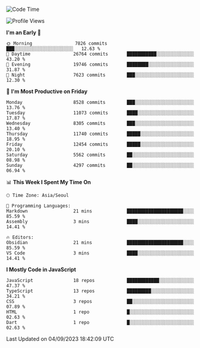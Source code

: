 <!--START_SECTION:waka-->
![Code Time](http://img.shields.io/badge/Code%20Time-5%2C326%20hrs%2023%20mins-blue)

![Profile Views](http://img.shields.io/badge/Profile%20Views-0-blue)

**I'm an Early 🐤** 

```text
🌞 Morning                7826 commits        ███░░░░░░░░░░░░░░░░░░░░░░   12.63 % 
🌆 Daytime                26764 commits       ███████████░░░░░░░░░░░░░░   43.20 % 
🌃 Evening                19746 commits       ████████░░░░░░░░░░░░░░░░░   31.87 % 
🌙 Night                  7623 commits        ███░░░░░░░░░░░░░░░░░░░░░░   12.30 % 
```
📅 **I'm Most Productive on Friday** 

```text
Monday                   8528 commits        ███░░░░░░░░░░░░░░░░░░░░░░   13.76 % 
Tuesday                  11073 commits       ████░░░░░░░░░░░░░░░░░░░░░   17.87 % 
Wednesday                8305 commits        ███░░░░░░░░░░░░░░░░░░░░░░   13.40 % 
Thursday                 11740 commits       █████░░░░░░░░░░░░░░░░░░░░   18.95 % 
Friday                   12454 commits       █████░░░░░░░░░░░░░░░░░░░░   20.10 % 
Saturday                 5562 commits        ██░░░░░░░░░░░░░░░░░░░░░░░   08.98 % 
Sunday                   4297 commits        ██░░░░░░░░░░░░░░░░░░░░░░░   06.94 % 
```


📊 **This Week I Spent My Time On** 

```text
🕑︎ Time Zone: Asia/Seoul

💬 Programming Languages: 
Markdown                 21 mins             █████████████████████░░░░   85.59 % 
Assembly                 3 mins              ████░░░░░░░░░░░░░░░░░░░░░   14.41 % 

🔥 Editors: 
Obsidian                 21 mins             █████████████████████░░░░   85.59 % 
VS Code                  3 mins              ████░░░░░░░░░░░░░░░░░░░░░   14.41 % 
```

**I Mostly Code in JavaScript** 

```text
JavaScript               18 repos            ████████████░░░░░░░░░░░░░   47.37 % 
TypeScript               13 repos            █████████░░░░░░░░░░░░░░░░   34.21 % 
CSS                      3 repos             ██░░░░░░░░░░░░░░░░░░░░░░░   07.89 % 
HTML                     1 repo              █░░░░░░░░░░░░░░░░░░░░░░░░   02.63 % 
Dart                     1 repo              █░░░░░░░░░░░░░░░░░░░░░░░░   02.63 % 
```




 Last Updated on 04/09/2023 18:42:09 UTC
<!--END_SECTION:waka-->
